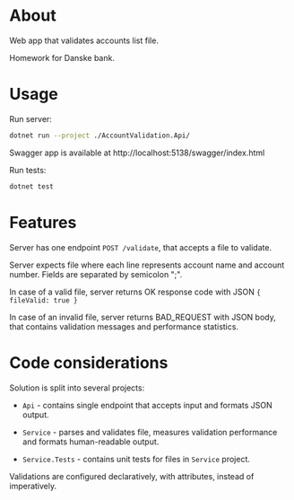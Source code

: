 # About

Web app that validates accounts list file.

Homework for Danske bank.

# Usage

Run server:

```sh
dotnet run --project ./AccountValidation.Api/
```

Swagger app is available at http://localhost:5138/swagger/index.html

Run tests:

```sh
dotnet test
```

# Features

Server has one endpoint `POST /validate`, that accepts a file to validate.

Server expects file where each line represents account name and account number. Fields are separated by semicolon ";".

In case of a valid file, server returns OK response code with JSON `{ fileValid: true }`

In case of an invalid file, server returns BAD_REQUEST with JSON body, that contains validation messages and performance statistics.

# Code considerations

Solution is split into several projects:

- `Api` - contains single endpoint that accepts input and formats JSON output.

- `Service` - parses and validates file, measures validation performance and formats human-readable output.

- `Service.Tests` - contains unit tests for files in `Service` project.

Validations are configured declaratively, with attributes, instead of imperatively.
